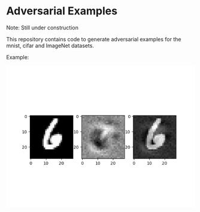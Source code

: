 # Adversarial Examples 

Note: Still under construction

This repository contains code to generate adversarial examples for the mnist, cifar and ImageNet datasets. 

Example: 

![example](example.png)
